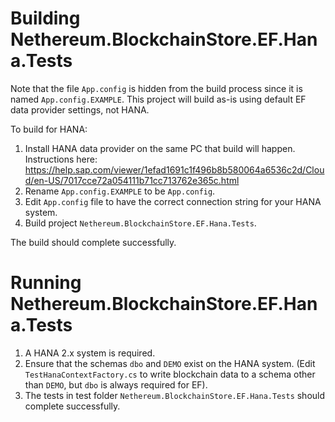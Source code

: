 ﻿# Building Nethereum.BlockchainStore.EF.Hana.Tests

Note that the file `App.config` is hidden from the build process since it is named `App.config.EXAMPLE`. 
This project will build as-is using default EF data provider settings, not HANA.

To build for HANA:

1. Install HANA data provider on the same PC that build will happen. Instructions here: https://help.sap.com/viewer/1efad1691c1f496b8b580064a6536c2d/Cloud/en-US/7017cce72a054111b71cc713762e365c.html
2. Rename  `App.config.EXAMPLE` to be `App.config`.
3. Edit `App.config` file to have the correct connection string for your HANA system.
4. Build project `Nethereum.BlockchainStore.EF.Hana.Tests`.

The build should complete successfully.


# Running Nethereum.BlockchainStore.EF.Hana.Tests

1. A HANA 2.x system is required.
2. Ensure that the schemas `dbo` and `DEMO` exist on the HANA system. (Edit `TestHanaContextFactory.cs` to write blockchain data to a schema other than `DEMO`, but `dbo` is always required for EF).
3. The tests in test folder `Nethereum.BlockchainStore.EF.Hana.Tests` should complete successfully.




